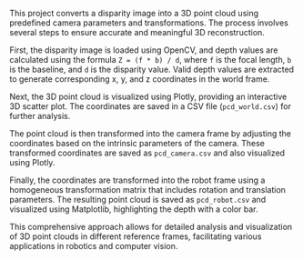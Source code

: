 This project converts a disparity image into a 3D point cloud using predefined camera parameters and transformations. The process involves several steps to ensure accurate and meaningful 3D reconstruction.

First, the disparity image is loaded using OpenCV, and depth values are calculated using the formula `Z = (f * b) / d`, where `f` is the focal length, `b` is the baseline, and `d` is the disparity value. Valid depth values are extracted to generate corresponding x, y, and z coordinates in the world frame.

Next, the 3D point cloud is visualized using Plotly, providing an interactive 3D scatter plot. The coordinates are saved in a CSV file (`pcd_world.csv`) for further analysis.

The point cloud is then transformed into the camera frame by adjusting the coordinates based on the intrinsic parameters of the camera. These transformed coordinates are saved as `pcd_camera.csv` and also visualized using Plotly.

Finally, the coordinates are transformed into the robot frame using a homogeneous transformation matrix that includes rotation and translation parameters. The resulting point cloud is saved as `pcd_robot.csv` and visualized using Matplotlib, highlighting the depth with a color bar.

This comprehensive approach allows for detailed analysis and visualization of 3D point clouds in different reference frames, facilitating various applications in robotics and computer vision.
